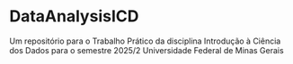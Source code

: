 # DataAnalysisICD
Um repositório para o Trabalho Prático da disciplina Introdução à Ciência dos Dados para o semestre 2025/2 Universidade Federal de Minas Gerais
